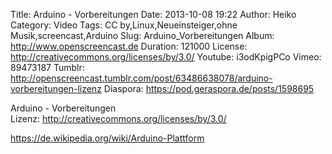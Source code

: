 Title: Arduino - Vorbereitungen
Date: 2013-10-08 19:22
Author: Heiko
Category: Video
Tags: CC by,Linux,Neueinsteiger,ohne Musik,screencast,Arduino
Slug: Arduino_Vorbereitungen
Album: http://www.openscreencast.de
Duration: 121000
License: http://creativecommons.org/licenses/by/3.0/
Youtube: i3odKpigPCo
Vimeo: 89473187
Tumblr: http://openscreencast.tumblr.com/post/63486638078/arduino-vorbereitungen-lizenz
Diaspora: https://pod.geraspora.de/posts/1598695

Arduino - Vorbereitungen  
Lizenz: <http://creativecommons.org/licenses/by/3.0/>  
  
<https://de.wikipedia.org/wiki/Arduino-Plattform>

